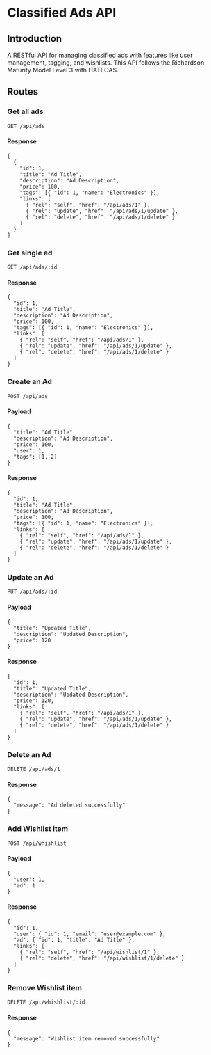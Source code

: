 # Classified Ads API

## Introduction

A RESTful API for managing classified ads with features like user management, tagging, and wishlists. This API follows the Richardson Maturity Model Level 3 with HATEOAS.

## Routes

### Get all ads

  ```
  GET /api/ads
  ```
#### Response

```
[
  {
    "id": 1,
    "title": "Ad Title",
    "description": "Ad Description",
    "price": 100,
    "tags": [{ "id": 1, "name": "Electronics" }],
    "links": [
      { "rel": "self", "href": "/api/ads/1" },
      { "rel": "update", "href": "/api/ads/1/update" },
      { "rel": "delete", "href": "/api/ads/1/delete" }
    ]
  }
]

```

### Get single ad

  ```
  GET /api/ads/:id
  ```
#### Response

```
{
  "id": 1,
  "title": "Ad Title",
  "description": "Ad Description",
  "price": 100,
  "tags": [{ "id": 1, "name": "Electronics" }],
  "links": [
    { "rel": "self", "href": "/api/ads/1" },
    { "rel": "update", "href": "/api/ads/1/update" },
    { "rel": "delete", "href": "/api/ads/1/delete" }
  ]
}

```

### Create an Ad

```
POST /api/ads
```

#### Payload

```
{
  "title": "Ad Title",
  "description": "Ad Description",
  "price": 100,
  "user": 1,
  "tags": [1, 2]
}

```

#### Response

```
{
  "id": 1,
  "title": "Ad Title",
  "description": "Ad Description",
  "price": 100,
  "tags": [{ "id": 1, "name": "Electronics" }],
  "links": [
    { "rel": "self", "href": "/api/ads/1" },
    { "rel": "update", "href": "/api/ads/1/update" },
    { "rel": "delete", "href": "/api/ads/1/delete" }
  ]
}

```

### Update an Ad

```
PUT /api/ads/:id
```

#### Payload

```
{
  "title": "Updated Title",
  "description": "Updated Description",
  "price": 120
}

```

#### Response

```
{
  "id": 1,
  "title": "Updated Title",
  "description": "Updated Description",
  "price": 120,
  "links": [
    { "rel": "self", "href": "/api/ads/1" },
    { "rel": "update", "href": "/api/ads/1/update" },
    { "rel": "delete", "href": "/api/ads/1/delete" }
  ]
}

```

### Delete an Ad

```
DELETE /api/ads/1
```

#### Response

```
{
  "message": "Ad deleted successfully"
}

```

### Add Wishlist item

```
POST /api/whishlist
```

#### Payload

```
{
  "user": 1,
  "ad": 1
}

```

#### Response
```
{
  "id": 1,
  "user": { "id": 1, "email": "user@example.com" },
  "ad": { "id": 1, "title": "Ad Title" },
  "links": [
    { "rel": "self", "href": "/api/wishlist/1" },
    { "rel": "delete", "href": "/api/wishlist/1/delete" }
  ]
}
```

### Remove Wishlist item

```
DELETE /api/whishlist/:id
```


#### Response
```
{
  "message": "Wishlist item removed successfully"
}
```